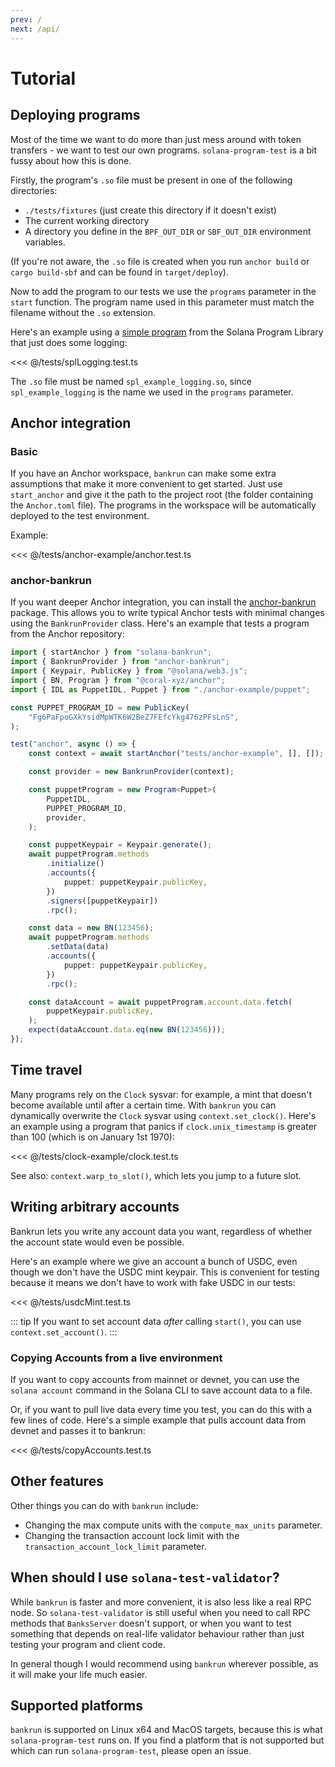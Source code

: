 ```yaml
---
prev: /
next: /api/
---
```

# Tutorial

## Deploying programs

Most of the time we want to do more than just mess around with token transfers - 
we want to test our own programs. `solana-program-test` is a bit fussy about
how this is done.

Firstly, the program's `.so` file must be present in one of the following directories:

* `./tests/fixtures` (just create this directory if it doesn't exist)
* The current working directory
* A directory you define in the `BPF_OUT_DIR` or `SBF_OUT_DIR` environment variables.

(If you're not aware, the `.so` file is created when you run `anchor build` or `cargo build-sbf`
and can be found in `target/deploy`).

Now to add the program to our tests we use the `programs` parameter in the `start` function.
The program name used in this parameter must match the filename without the `.so` extension.

Here's an example using a [simple program](https://github.com/solana-labs/solana-program-library/tree/bd216c8103cd8eb9f5f32e742973e7afb52f3b81/examples/rust/logging)
from the Solana Program Library that just does some logging:

<<< @/tests/splLogging.test.ts

The `.so` file must be named `spl_example_logging.so`, since `spl_example_logging` is
the name we used in the `programs` parameter.

## Anchor integration

### Basic

If you have an Anchor workspace, `bankrun` can make some extra assumptions that make it more
convenient to get started. Just use `start_anchor` and give it the path to the project root
(the folder containing the `Anchor.toml` file). The programs in the workspace will be automatically
deployed to the test environment.

Example:

<<< @/tests/anchor-example/anchor.test.ts

### anchor-bankrun

If you want deeper Anchor integration, you can install the [anchor-bankrun](https://www.npmjs.com/package/anchor-bankrun) package. This allows you to write typical Anchor tests with minimal changes using the `BankrunProvider`
class. Here's an example that tests a program from the Anchor repository:

```typescript
import { startAnchor } from "solana-bankrun";
import { BankrunProvider } from "anchor-bankrun";
import { Keypair, PublicKey } from "@solana/web3.js";
import { BN, Program } from "@coral-xyz/anchor";
import { IDL as PuppetIDL, Puppet } from "./anchor-example/puppet";

const PUPPET_PROGRAM_ID = new PublicKey(
	"Fg6PaFpoGXkYsidMpWTK6W2BeZ7FEfcYkg476zPFsLnS",
);

test("anchor", async () => {
	const context = await startAnchor("tests/anchor-example", [], []);

	const provider = new BankrunProvider(context);

	const puppetProgram = new Program<Puppet>(
		PuppetIDL,
		PUPPET_PROGRAM_ID,
		provider,
	);

	const puppetKeypair = Keypair.generate();
	await puppetProgram.methods
		.initialize()
		.accounts({
			puppet: puppetKeypair.publicKey,
		})
		.signers([puppetKeypair])
		.rpc();

	const data = new BN(123456);
	await puppetProgram.methods
		.setData(data)
		.accounts({
			puppet: puppetKeypair.publicKey,
		})
		.rpc();

	const dataAccount = await puppetProgram.account.data.fetch(
		puppetKeypair.publicKey,
	);
	expect(dataAccount.data.eq(new BN(123456)));
});
```

## Time travel

Many programs rely on the `Clock` sysvar: for example, a mint that doesn't become available until after
a certain time. With `bankrun` you can dynamically overwrite the `Clock` sysvar using `context.set_clock()`.
Here's an example using a program that panics if `clock.unix_timestamp` is greater than 100
(which is on January 1st 1970):

<<< @/tests/clock-example/clock.test.ts

See also: `context.warp_to_slot()`, which lets you jump to a future slot.

## Writing arbitrary accounts

Bankrun lets you write any account data you want, regardless of
whether the account state would even be possible.

Here's an example where we give an account a bunch of USDC,
even though we don't have the USDC mint keypair. This is
convenient for testing because it means we don't have to
work with fake USDC in our tests:

<<< @/tests/usdcMint.test.ts

::: tip
If you want to set account data *after* calling `start()`,
you can use `context.set_account()`.
:::

### Copying Accounts from a live environment

If you want to copy accounts from mainnet or devnet, you can use the `solana account` command in the Solana CLI to save account data to a file.

Or, if you want to pull live data every time you test, you can do this with a few lines of code. Here's a simple example that pulls account data from devnet
and passes it to bankrun:

<<< @/tests/copyAccounts.test.ts

## Other features

Other things you can do with `bankrun` include:

* Changing the max compute units with the `compute_max_units` parameter.
* Changing the transaction account lock limit with the `transaction_account_lock_limit` parameter.

## When should I use `solana-test-validator`?

While `bankrun` is faster and more convenient, it is also less like a real RPC node.
So `solana-test-validator` is still useful when you need to call RPC methods that `BanksServer`
doesn't support, or when you want to test something that depends on real-life validator behaviour
rather than just testing your program and client code.

In general though I would recommend using `bankrun` wherever possible, as it will make your life
much easier.

## Supported platforms

`bankrun` is supported on Linux x64 and MacOS targets, because this is what
`solana-program-test` runs on. If you find a platform that is not supported
but which can run `solana-program-test`, please open an issue.
